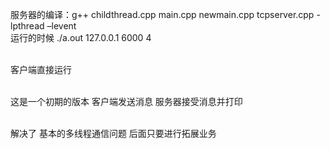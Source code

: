 服务器的编译：g++ childthread.cpp main.cpp newmain.cpp tcpserver.cpp -lpthread –levent
<br>运行的时候 ./a.out 127.0.0.1 6000 4

<br>客户端直接运行

<br>这是一个初期的版本
客户端发送消息 服务器接受消息并打印

<br>解决了 基本的多线程通信问题 后面只要进行拓展业务
